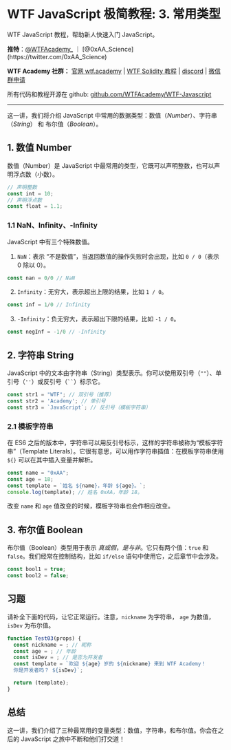 # WTF JavaScript 极简教程: 3. 常用类型

WTF JavaScript 教程，帮助新人快速入门 JavaScript。

**推特**：[@WTFAcademy_](https://twitter.com/WTFAcademy_) ｜ [@0xAA_Science](https://twitter.com/0xAA_Science)

**WTF Academy 社群：** [官网 wtf.academy](https://wtf.academy/) | [WTF Solidity 教程](https://github.com/AmazingAng/WTFSolidity) | [discord](https://discord.wtf.academy/) | [微信群申请](https://docs.google.com/forms/d/e/1FAIpQLSe4KGT8Sh6sJ7hedQRuIYirOoZK_85miz3dw7vA1-YjodgJ-A/viewform?usp=sf_link)

所有代码和教程开源在 github: [github.com/WTFAcademy/WTF-Javascript](https://github.com/WTFAcademy/WTF-Javascript)

---

这一讲，我们将介绍 JavaScript 中常用的数据类型：数值（*Number*）、字符串（*String*） 和 布尔值（*Boolean*）。

## 1. 数值 Number

数值（Number）是 JavaScript 中最常用的类型，它既可以声明整数，也可以声明浮点数（小数）。

```js
// 声明整数
const int = 10;
// 声明浮点数
const float = 1.1;
```

### 1.1 NaN、Infinity、-Infinity

JavaScript 中有三个特殊数值。

1. `NaN`：表示 “不是数值”，当返回数值的操作失败时会出现，比如 `0 / 0`（表示 0 除以 0）。
  ```js
  const nan = 0/0 // NaN
  ```

2. `Infinity`：无穷大，表示超出上限的结果，比如 `1 / 0`。
  ```js
  const inf = 1/0 // Infinity
  ```

3. `-Infinity`：负无穷大，表示超出下限的结果，比如 `-1 / 0`。
  ```js
  const negInf = -1/0 // -Infinity
  ```

## 2. 字符串 String

JavaScript 中的文本由字符串（String）类型表示。你可以使用双引号（`""`）、单引号（`''`）或反引号（` `` `）标示它。

```js
const str1 = "WTF"; // 双引号（推荐）
const str2 = 'Academy'; // 单引号
const str3 = `JavaScript`; // 反引号（模板字符串）
```

### 2.1 模板字符串

在 ES6 之后的版本中，字符串可以用反引号标示，这样的字符串被称为“模板字符串”（Template Literals）。它很有意思，可以用作字符串插值：在模板字符串使用 `${}` 可以在其中插入变量并解析。

```js
const name = "0xAA";
const age = 18;
const template = `姓名 ${name}，年龄 ${age}。`;
console.log(template); // 姓名 0xAA，年龄 18。
```

改变 `name` 和 `age` 值改变的时候，模板字符串也会作相应改变。

## 3. 布尔值 Boolean

布尔值（Boolean）类型用于表示 *真或假*，*是与非*。它只有两个值：`true` 和 `false`。我们经常在控制结构，比如 `if/else` 语句中使用它，之后章节中会涉及。

```js
const bool1 = true;
const bool2 = false;
```

## 习题

请补全下面的代码，让它正常运行。注意，`nickname` 为字符串， `age` 为数值，`isDev` 为布尔值。

```jsx live
function Test03(props) {
  const nickname = ; // 昵称
  const age = ; // 年龄
  const isDev = ; // 是否为开发者
  const template = `欢迎 ${age} 岁的 ${nickname} 来到 WTF Academy！
  你是开发者吗？ ${isDev}`;

  return (template);
}
```

## 总结

这一讲，我们介绍了三种最常用的变量类型：数值，字符串，和布尔值。你会在之后的 JavaScript 之旅中不断和他们打交道！

